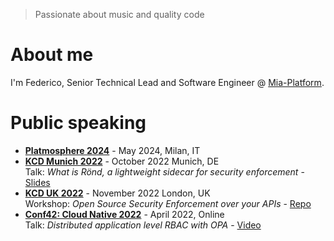 > Passionate about music and quality code

# About me

I'm Federico, Senior Technical Lead and Software Engineer @ [Mia-Platform](https://mia-platform.eu).

# Public speaking

* **[Platmosphere 2024](https://platmosphere.com/talks/secure-your-platform-with-iam-and-fine-grained-authorization/)** - May 2024, Milan, IT<br>
* **[KCD Munich 2022](https://community.cncf.io/events/details/cncf-kcd-munich-presents-kubernetes-community-days-munich-2022-1/)** - October 2022 Munich, DE<br>
  Talk: *What is Rönd, a lightweight sidecar for security enforcement* - [Slides](https://github.com/rond-authz/community-resources/blob/main/talks/221013%20-%20R%C3%B6nd%20-%20Mia-Platform%20-%20KCD%20Munich.pdf)
* **[KCD UK 2022](https://community.cncf.io/events/details/cncf-kcd-uk-presents-kubernetes-community-days-uk-2022/)** - November 2022 London, UK<br>
  Workshop: *Open Source Security Enforcement over your APIs* - [Repo](https://github.com/rond-authz/community-resources/tree/main/workshops/202211-KCD-UK)
* **[Conf42: Cloud Native 2022](https://www.conf42.com/cloud2022)** - April 2022, Online<br>
  Talk: *Distributed application level RBAC with OPA* - [Video](https://www.conf42.com/Cloud_Native_2022_Federico_Maggi_distributed_application_rbac_opa)

